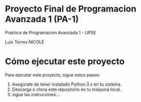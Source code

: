 # Proyecto Final de Programacion Avanzada 1 (PA-1)

Práctica de Programacion Avanzada 1 - UPSE


Luis Torres
NICOLE

# Cómo ejecutar este proyecto

Para ejecutar este proyecto, sigue estos pasos:
1. Asegúrate de tener instalado Python 3.x en tu sistema.
2. Descarga o clona este repositorio en tu máquina local.
3. sigue las instruciones....

